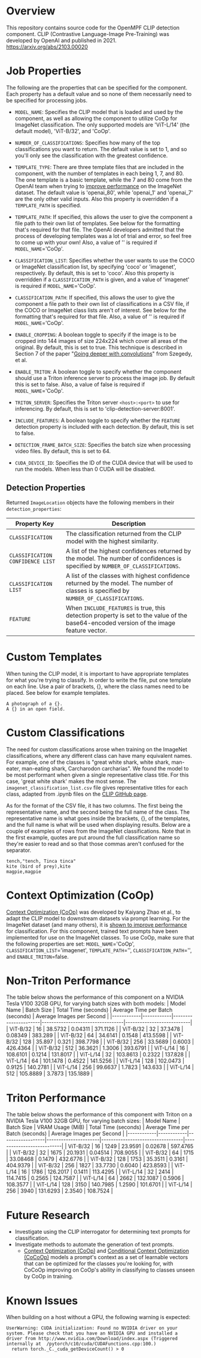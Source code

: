 # Overview

This repository contains source code for the OpenMPF CLIP detection component. CLIP (Contrastive Language-Image Pre-Training) was developed by OpenAI and published in 2021. https://arxiv.org/abs/2103.00020

# Job Properties

The following are the properties that can be specified for the component. Each property has a default value and so none of them necessarily need to be specified for processing jobs.

- `MODEL_NAME`: Specifies the CLIP model that is loaded and used by the component, as well as allowing the component to utilize CoOp for ImageNet classification. The only supported models are 'ViT-L/14' (the default model), 'ViT-B/32', and 'CoOp'. 

- `NUMBER_OF_CLASSIFICATIONS`: Specifies how many of the top classifications you want to return. The default value is set to 1, and so you'll only see the classification with the greatest confidence.

- `TEMPLATE_TYPE`: There are three template files that are included in the component, with the number of templates in each being 1, 7, and 80. The one template is a basic template, while the 7 and 80 come from the OpenAI team when trying to [improve performance](https://github.com/openai/CLIP/blob/main/notebooks/Prompt_Engineering_for_ImageNet.ipynb) on the ImageNet dataset. The default value is 'openai_80', while 'openai_1' and 'openai_7' are the only other valid inputs. Also this property is overridden if a `TEMPLATE_PATH` is specified.

- `TEMPLATE_PATH`: If specified, this allows the user to give the component a file path to their own list of templates. See below for the formatting that's required for that file. The OpenAI developers admitted that the process of developing templates was a lot of trial and error, so feel free to come up with your own! Also, a value of '' is required if `MODEL_NAME`='CoOp'.

- `CLASSIFICATION_LIST`: Specifies whether the user wants to use the COCO or ImageNet classification list, by specifying 'coco' or 'imagenet', respectively. By default, this is set to 'coco'. Also this property is overridden if a `CLASSIFICATION_PATH` is given, and a value of 'imagenet' is required if `MODEL_NAME`='CoOp'.

- `CLASSIFICATION_PATH`: If specified, this allows the user to give the component a file path to their own list of classifications in a CSV file, if the COCO or ImageNet class lists aren't of interest. See below for the formatting that's required for that file. Also, a value of '' is required if `MODEL_NAME`='CoOp'.

- `ENABLE_CROPPING`: A boolean toggle to specify if the image is to be cropped into 144 images of size 224x224 which cover all areas of the original. By default, this is set to true. This technique is described in Section 7 of the paper "[Going deeper with convolutions](https://arxiv.org/abs/1409.4842)" from Szegedy, et al. 

- `ENABLE_TRITON`: A boolean toggle to specify whether the component should use a Triton inference server to process the image job. By default this is set to false. Also, a value of false is required if `MODEL_NAME`='CoOp'.

- `TRITON_SERVER`: Specifies the Triton server `<host>:<port>` to use for inferencing. By default, this is set to 'clip-detection-server:8001'.

- `INCLUDE_FEATURES`: A boolean toggle to specify whether the `FEATURE` detection property is included with each detection. By default, this is set to false.

- `DETECTION_FRAME_BATCH_SIZE`: Specifies the batch size when processing video files. By default, this is set to 64.

- `CUDA_DEVICE_ID`: Specifies the ID of the CUDA device that will be used to run the models. When less than 0 CUDA will be disabled.

## Detection Properties

Returned `ImageLocation` objects have the following members in their `detection_properties`:

| Property Key                     | Description 
|----------------------------------|----------------------------------------------------------------------------------------------------------------------------------------
| `CLASSIFICATION`                 | The classification returned from the CLIP model with the highest similarity.
| `CLASSIFICATION CONFIDENCE LIST` | A list of the highest confidences returned by the model. The number of confidences is specified by `NUMBER_OF_CLASSIFICATIONS`.
| `CLASSIFICATION LIST`            | A list of the classes with highest confidence returned by the model. The number of classes is specified by `NUMBER_OF_CLASSIFICATIONS`.
| `FEATURE`                        | When `INCLUDE_FEATURES` is true, this detection property is set to the value of the base64-encoded version of the image feature vector.

# Custom Templates

When tuning the CLIP model, it is important to have appropriate templates for what you're trying to classify. In order to write the file, put one template on each line. Use a pair of brackets, {}, where the class names need to be placed. See below for example templates.
```
A photograph of a {}.
A {} in an open field.
```

# Custom Classifications

The need for custom classifications arose when training on the ImageNet classifications, where any different class can have many equivalent names. For example, one of the classes is "great white shark, white shark, man-eater, man-eating shark, Carcharodon carcharias". We found the model to be most performant when given a single representative class title. For this case, 'great white shark' makes the most sense. The `imagenet_classification_list.csv` file gives representative titles for each class, adapted from .ipynb files on the [CLIP GitHub page](https://github.com/openai/CLIP/blob/main/notebooks/Prompt_Engineering_for_ImageNet.ipynb).

As for the format of the CSV file, it has two columns. The first being the representative name, and the second being the full name of the class. The representative name is what goes inside the brackets, {}, of the templates, and the full name is what will be used when displaying results. Below are a couple of examples of rows from the ImageNet classifications. Note that in the first example, quotes are put around the full classification name so they're easier to read and so that those commas aren't confused for the separator.

```
tench,"tench, Tinca tinca"
kite (bird of prey),kite
magpie,magpie
```

# Context Optimization (CoOp)
[Context Optimization (CoOp)](https://github.com/KaiyangZhou/CoOp) was developed by Kaiyang Zhao et al., to adapt the CLIP model to downstream datasets via prompt learning. For the ImageNet dataset (and many others), it is [shown to improve performance](https://arxiv.org/abs/2109.01134) for classification. For this component, trained text prompts have been implemented for use on the ImageNet classes. To use CoOp, make sure that the following properties are set: `MODEL_NAME`='CoOp', `CLASSIFICATION_LIST`='imagenet', `TEMPLATE_PATH`='', `CLASSIFICATION_PATH`='', and `ENABLE_TRITON`=false.

# Non-Triton Performance
The table below shows the performance of this component on a NVIDIA Tesla V100 32GB GPU, for varying batch sizes with both models:
| Model Name | Batch Size | Total Time (seconds) | Average Time per Batch (seconds) | Average Images per Second |
|------------|------------|----------------------|----------------------------------|---------------------------|
|   ViT-B/32 |         16 |              38.5732 |                          0.04311 |                  371.1126 |
|   ViT-B/32 |         32 |              37.3478 |                          0.08349 |                   383.289 |
|   ViT-B/32 |         64 |              34.6141 |                           0.1548 |                  413.5598 |
|   ViT-B/32 |        128 |               35.897 |                            0.321 |                  398.7798 |
|   ViT-B/32 |        256 |              33.5689 |                           0.6003 |                  426.4364 |
|   ViT-B/32 |        512 |              36.3621 |                           1.3006 |                  393.6791 |
|   ViT-L/14 |         16 |             108.6101 |                           0.1214 |                  131.8017 |
|   ViT-L/14 |         32 |             103.8613 |                           0.2322 |                   137.828 |
|   ViT-L/14 |         64 |             101.1478 |                           0.4522 |                  141.5256 |
|   ViT-L/14 |        128 |             102.0473 |                           0.9125 |                  140.2781 |
|   ViT-L/14 |        256 |              99.6637 |                           1.7823 |                   143.633 |
|   ViT-L/14 |        512 |             105.8889 |                           3.7873 |                  135.1889 |

# Triton Performance
The table below shows the performance of this component with Triton on a NVIDIA Tesla V100 32GB GPU, for varying batch sizes:
| Model Name | Batch Size | VRAM Usage (MiB) | Total Time (seconds) | Average Time per Batch (seconds) | Average Images per Second |
|------------|------------|------------------|----------------------|----------------------------------|---------------------------|
|   ViT-B/32 |         16 |             1249 |              23.9591 |                          0.02678 |                  597.4765 |
|   ViT-B/32 |         32 |             1675 |              20.1931 |                          0.04514 |                  708.9055 |
|   ViT-B/32 |         64 |             1715 |             33.08468 |                           0.1479 |                  432.6776 |
|   ViT-B/32 |        128 |             1753 |              35.3511 |                           0.3161 |                  404.9379 |
|   ViT-B/32 |        256 |             1827 |              33.7730 |                           0.6040 |                  423.8593 |
|   ViT-L/14 |         16 |             1786 |             126.2017 |                           0.1411 |                  113.4295 |
|   ViT-L/14 |         32 |             2414 |             114.7415 |                           0.2565 |                  124.7587 |
|   ViT-L/14 |         64 |             2662 |             132.1087 |                           0.5906 |                  108.3577 |
|   ViT-L/14 |        128 |             3150 |             140.7985 |                           1.2590 |                  101.6701 |
|   ViT-L/14 |        256 |             3940 |             131.6293 |                           2.3540 |                  108.7524 |

# Future Research
* Investigate using the CLIP interrogator for determining text prompts for classification.
* Investigate methods to automate the generation of text prompts.
  * [Context Optimization (CoOp)](http://arxiv.org/abs/2109.01134) and [Conditional Context Optimization (CoCoOp)](http://arxiv.org/abs/2203.05557) models a prompt's context as a set of learnable vectors that can be optimized for the classes you're looking for, with CoCoOp improving on CoOp's ability in classifying to classes unseen by CoOp in training. 

# Known Issues

When building on a host without a GPU, the following warning is expected:
```
UserWarning: CUDA initialization: Found no NVIDIA driver on your system. Please check that you have an NVIDIA GPU and installed a driver from http://www.nvidia.com/Download/index.aspx (Triggered internally at  /pytorch/c10/cuda/CUDAFunctions.cpp:100.)
  return torch._C._cuda_getDeviceCount() > 0
```